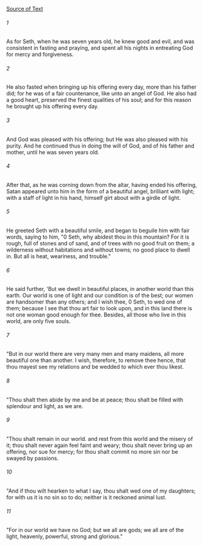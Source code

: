 [Source of Text](https://github.com/scrollmapper/bible_databases_deuterocanonical)

###### 1
As for Seth, when he was seven years old, he knew good and evil, and was consistent in fasting and praying, and spent all his nights in entreating God for mercy and forgiveness.

###### 2
He also fasted when bringing up his offering every day, more than his father did; for he was of a fair countenance, like unto an angel of God. He also had a good heart, preserved the finest qualities of his soul; and for this reason he brought up his offering every day.

###### 3
And God was pleased with his offering; but He was also pleased with his purity. And he continued thus in doing the will of God, and of his father and mother, until he was seven years old.

###### 4
After that, as he was corning down from the altar, having ended his offering, Satan appeared unto him in the form of a beautiful angel, brilliant with light; with a staff of light in his hand, himself girt about with a girdle of light.

###### 5
He greeted Seth with a beautiful smile, and began to beguile him with fair words, saying to him, "0 Seth, why abidest thou in this mountain? For it is rough, full of stones and of sand, and of trees with no good fruit on them; a wilderness without habitations and without towns; no good place to dwell in. But all is heat, weariness, and trouble."

###### 6
He said further, 'But we dwell in beautiful places, in another world than this earth. Our world is one of light and our condition is of the best; our women are handsomer than any others; and I wish thee, 0 Seth, to wed one of them; because I see that thou art fair to look upon, and in this land there is not one woman good enough for thee. Besides, all those who live in this world, are only five souls.

###### 7
"But in our world there are very many men and many maidens, all more beautiful one than another. I wish, therefore, to remove thee hence, that thou mayest see my relations and be wedded to which ever thou likest.

###### 8
"Thou shalt then abide by me and be at peace; thou shalt be filled with splendour and light, as we are.

###### 9
"Thou shalt remain in our world. and rest from this world and the misery of it; thou shalt never again feel faint and weary; thou shalt never bring up an offering, nor sue for mercy; for thou shalt commit no more sin nor be swayed by passions.

###### 10
"And if thou wilt hearken to what I say, thou shalt wed one of my daughters; for with us it is no sin so to do; neither is it reckoned animal lust.

###### 11
"For in our world we have no God; but we all are gods; we all are of the light, heavenly, powerful, strong and glorious."